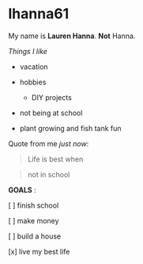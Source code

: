 # lhanna61

My name is **Lauren Hanna**. **Not** Hanna.

_Things I like_

* vacation

* hobbies

  * DIY projects

* not being at school

* plant growing and fish tank fun





Quote from me _just now_:

> Life is best when

> not in school



**GOALS** :

[ ] finish school

[ ] make money

[ ] build a house

[x] live my best life
